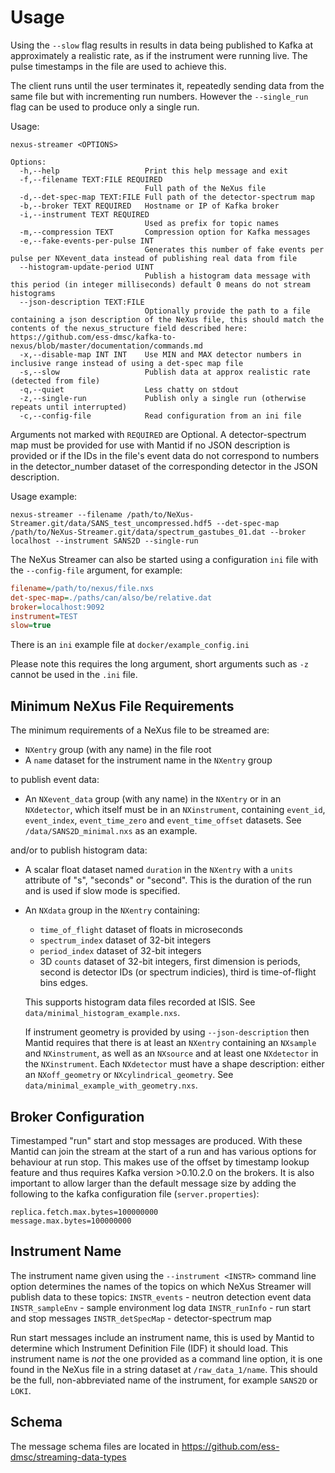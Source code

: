 # Usage

Using the `--slow` flag results in results in data being published to Kafka at approximately a realistic rate, as if the instrument were running live. The pulse timestamps in the file are used to achieve this.

The client runs until the user terminates it, repeatedly sending data from the same file but with incrementing run numbers. However the `--single_run` flag can be used to produce only a single run.


Usage:
```
nexus-streamer <OPTIONS>

Options:
  -h,--help                   Print this help message and exit
  -f,--filename TEXT:FILE REQUIRED
                              Full path of the NeXus file
  -d,--det-spec-map TEXT:FILE Full path of the detector-spectrum map
  -b,--broker TEXT REQUIRED   Hostname or IP of Kafka broker
  -i,--instrument TEXT REQUIRED
                              Used as prefix for topic names
  -m,--compression TEXT       Compression option for Kafka messages
  -e,--fake-events-per-pulse INT
                              Generates this number of fake events per pulse per NXevent_data instead of publishing real data from file
  --histogram-update-period UINT
                              Publish a histogram data message with this period (in integer milliseconds) default 0 means do not stream histograms
  --json-description TEXT:FILE
                              Optionally provide the path to a file containing a json description of the NeXus file, this should match the contents of the nexus_structure field described here: https://github.com/ess-dmsc/kafka-to-nexus/blob/master/documentation/commands.md
  -x,--disable-map INT INT    Use MIN and MAX detector numbers in inclusive range instead of using a det-spec map file
  -s,--slow                   Publish data at approx realistic rate (detected from file)
  -q,--quiet                  Less chatty on stdout
  -z,--single-run             Publish only a single run (otherwise repeats until interrupted)
  -c,--config-file            Read configuration from an ini file
```
Arguments not marked with `REQUIRED` are Optional.
A detector-spectrum map must be provided for use with Mantid if no JSON description is provided or if the IDs in the file's event data do not correspond to numbers in the detector_number dataset of the corresponding detector in the JSON description.

Usage example:
```
nexus-streamer --filename /path/to/NeXus-Streamer.git/data/SANS_test_uncompressed.hdf5 --det-spec-map /path/to/NeXus-Streamer.git/data/spectrum_gastubes_01.dat --broker localhost --instrument SANS2D --single-run
```

The NeXus Streamer can also be started using a configuration `ini` file with the `--config-file` argument, for example:

```ini
filename=/path/to/nexus/file.nxs
det-spec-map=./paths/can/also/be/relative.dat
broker=localhost:9092
instrument=TEST
slow=true
```

There is an `ini` example file at `docker/example_config.ini`

Please note this requires the long argument, short arguments such as `-z` cannot be used in the `.ini` file.

## Minimum NeXus File Requirements
The minimum requirements of a NeXus file to be streamed are:
- `NXentry` group (with any name) in the file root
- A `name` dataset for the instrument name in the `NXentry` group

to publish event data:
- An `NXevent_data` group (with any name) in the `NXentry` or in an `NXdetector`, which itself must be in an `NXinstrument`, containing `event_id`, `event_index`, `event_time_zero` and `event_time_offset` datasets. See `/data/SANS2D_minimal.nxs` as an example.

and/or to publish histogram data:
- A scalar float dataset named `duration` in the `NXentry` with a `units` attribute of "s", "seconds" or "second". This is the duration of the run and is used if slow mode is specified.
- An `NXdata` group in the `NXentry` containing:
  - `time_of_flight` dataset of floats in microseconds
  - `spectrum_index` dataset of 32-bit integers
  - `period_index` dataset of 32-bit integers
  - 3D `counts` dataset of 32-bit integers, first dimension is periods, second is detector IDs (or spectrum indicies), third is time-of-flight bins edges.
  
  This supports histogram data files recorded at ISIS. See `data/minimal_histogram_example.nxs`.
  
  If instrument geometry is provided by using `--json-description` then Mantid requires that there is at least an `NXentry` containing an `NXsample` and `NXinstrument`, as well as an `NXsource` and at least one `NXdetector` in the `NXinstrument`. Each `NXdetector` must have a shape description: either an `NXoff_geometry` or `NXcylindrical_geometry`. See `data/minimal_example_with_geometry.nxs`.

## Broker Configuration
Timestamped "run" start and stop messages are produced. With these Mantid can join the stream at the start of a run and has various options for behaviour at run stop. This makes use of the offset by timestamp lookup feature and thus requires Kafka version >0.10.2.0 on the brokers.
It is also important to allow larger than the default message size by adding the following to the kafka configuration file (`server.properties`):
```
replica.fetch.max.bytes=100000000
message.max.bytes=100000000
```

## Instrument Name
The instrument name given using the `--instrument <INSTR>` command line option determines the names of the topics on which NeXus Streamer will publish data to these topics:
`INSTR_events` - neutron detection event data
`INSTR_sampleEnv` - sample environment log data
`INSTR_runInfo` - run start and stop messages
`INSTR_detSpecMap` - detector-spectrum map

Run start messages include an instrument name, this is used by Mantid to determine which Instrument Definition File (IDF) it should load. This instrument name is _not_ the one provided as a command line option, it is one found in the NeXus file in a string dataset at `/raw_data_1/name`. This should be the full, non-abbreviated name of the instrument, for example `SANS2D` or `LOKI`.

## Schema
The message schema files are located in https://github.com/ess-dmsc/streaming-data-types
